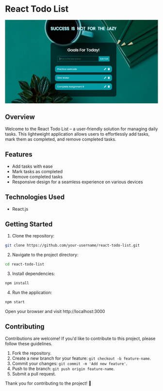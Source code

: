 # React Todo List

![Todo List Screenshot](src/screenshot.png)

## Overview

Welcome to the React Todo List – a user-friendly solution for managing daily tasks. This lightweight application allows users to effortlessly add tasks, mark them as completed, and remove completed tasks.

## Features

- Add tasks with ease
- Mark tasks as completed
- Remove completed tasks
- Responsive design for a seamless experience on various devices

## Technologies Used

- React.js

## Getting Started

1. Clone the repository:

```bash
git clone https://github.com/your-username/react-todo-list.git 
```

2. Navigate to the project directory:

```bash
cd react-todo-list
```

3. Install dependencies:

```bash
npm install
```

4. Run the application:

```bash
npm start
```
Open your browser and visit http://localhost:3000

## Contributing

Contributions are welcome! If you'd like to contribute to this project, please follow these guidelines.

1. Fork the repository.
2. Create a new branch for your feature: `git checkout -b feature-name`.
3. Commit your changes: `git commit -m 'Add new feature'`.
4. Push to the branch: `git push origin feature-name`.
5. Submit a pull request.

Thank you for contributing to the project! 🚀
